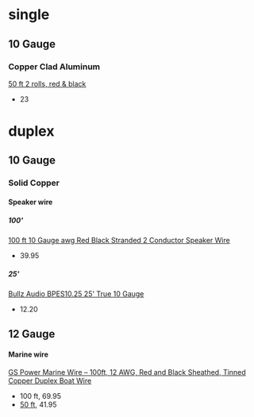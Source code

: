 # single
## 10 Gauge

### Copper Clad Aluminum
[50 ft 2 rolls, red & black](https://www.amazon.com/Gauge-Ground-Primary-Stranded-Copper/dp/B01C7O7Z68)
- 23

# duplex
## 10 Gauge
### Solid Copper
#### Speaker wire
##### 100'
[100 ft 10 Gauge awg Red Black Stranded 2 Conductor Speaker Wire](https://www.amazon.com/Gauge-Black-Stranded-Conductor-Speaker/dp/B00J357DGW)
- 39.95

##### 25'
[Bullz Audio BPES10.25 25' True 10 Gauge](https://www.amazon.com/Bullz-Audio-BPES10-25-Gauge-Speaker/dp/B0149VC6KC)
- 12.20


## 12 Gauge
#### Marine wire
[GS Power Marine Wire – 100ft, 12 AWG, Red and Black Sheathed, Tinned Copper Duplex Boat Wire](https://www.amazon.com/GS-Power-Marine-Wire-Sheathed/dp/B0799HXMDQ)
- 100 ft, 69.95
- [50 ft](https://www.amazon.com/GS-Power-Marine-Wire-Sheathed/dp/B0799K17WS), 41.95
